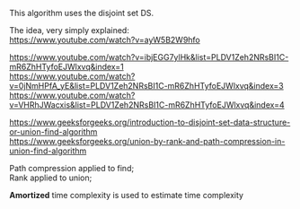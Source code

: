 This algorithm uses the disjoint set DS.

The idea, very simply explained: \
https://www.youtube.com/watch?v=ayW5B2W9hfo

https://www.youtube.com/watch?v=ibjEGG7ylHk&list=PLDV1Zeh2NRsBI1C-mR6ZhHTyfoEJWlxvq&index=1 \
https://www.youtube.com/watch?v=0jNmHPfA_yE&list=PLDV1Zeh2NRsBI1C-mR6ZhHTyfoEJWlxvq&index=3 \
https://www.youtube.com/watch?v=VHRhJWacxis&list=PLDV1Zeh2NRsBI1C-mR6ZhHTyfoEJWlxvq&index=4

https://www.geeksforgeeks.org/introduction-to-disjoint-set-data-structure-or-union-find-algorithm \
https://www.geeksforgeeks.org/union-by-rank-and-path-compression-in-union-find-algorithm

Path compression applied to find;\
Rank applied to union;

__Amortized__ time complexity is used to estimate time complexity

